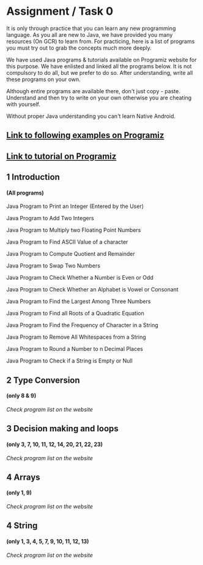 # Assignment / Task 0

It is only through practice that you can learn any new programming language. As you all are new to Java, we have provided you many resources (On GCR) to learn from. For practicing, here is a list of programs you must try out to grab the concepts much more deeply.

We have used Java programs & tutorials available on Programiz website for this purpose. We have enlisted and linked all the programs below. It is not compulsory to do all, but we prefer to do so. After understanding, write all these programs on your own.

Although entire programs are available there, don't just copy - paste. Understand and then try to write on your own otherwise you are cheating with yourself.

Without proper Java understanding you can't learn Native Android. 

## [](https://github.com/LavishSwarnkar/NAAD2/blob/master/src/com/streamliners/task0/README.md#link-to-following-examples-on-programiz)[Link to following examples on Programiz](https://www.programiz.com/java-programming/examples)

## [](https://github.com/LavishSwarnkar/NAAD2/blob/master/src/com/streamliners/task0/README.md#link-to-tutorial-on-programiz)[Link to tutorial on Programiz](https://www.programiz.com/java-programming)

## [](https://github.com/LavishSwarnkar/NAAD2/blob/master/src/com/streamliners/task0/README.md#1-introduction)1 Introduction

#### [](https://github.com/LavishSwarnkar/NAAD2/blob/master/src/com/streamliners/task0/README.md#all-programs)(All programs)

Java Program to Print an Integer (Entered by the User)

Java Program to Add Two Integers

Java Program to Multiply two Floating Point Numbers

Java Program to Find ASCII Value of a character

Java Program to Compute Quotient and Remainder

Java Program to Swap Two Numbers

Java Program to Check Whether a Number is Even or Odd

Java Program to Check Whether an Alphabet is Vowel or Consonant

Java Program to Find the Largest Among Three Numbers

Java Program to Find all Roots of a Quadratic Equation

Java Program to Find the Frequency of Character in a String

Java Program to Remove All Whitespaces from a String

Java Program to Round a Number to n Decimal Places

Java Program to Check if a String is Empty or Null

## [](https://github.com/LavishSwarnkar/NAAD2/blob/master/src/com/streamliners/task0/README.md#2-type-conversion)2 Type Conversion

#### [](https://github.com/LavishSwarnkar/NAAD2/blob/master/src/com/streamliners/task0/README.md#only-8--9)(only 8 & 9)

*Check program list on the website*

## [](https://github.com/LavishSwarnkar/NAAD2/blob/master/src/com/streamliners/task0/README.md#3-decision-making-and-loops)3 Decision making and loops

#### [](https://github.com/LavishSwarnkar/NAAD2/blob/master/src/com/streamliners/task0/README.md#only--3-7-10-11-12-14-20-21-22-23)(only 3, 7, 10, 11, 12, 14, 20, 21, 22, 23)

*Check program list on the website*

## [](https://github.com/LavishSwarnkar/NAAD2/blob/master/src/com/streamliners/task0/README.md#4-arrays)4 Arrays

#### [](https://github.com/LavishSwarnkar/NAAD2/blob/master/src/com/streamliners/task0/README.md#only--1-9)(only 1, 9)

*Check program list on the website*

## [](https://github.com/LavishSwarnkar/NAAD2/blob/master/src/com/streamliners/task0/README.md#4-string)4 String

#### [](https://github.com/LavishSwarnkar/NAAD2/blob/master/src/com/streamliners/task0/README.md#only--1-3-4-5-7-9-10-11-12-13)(only 1, 3, 4, 5, 7, 9, 10, 11, 12, 13)

*Check program list on the website*
